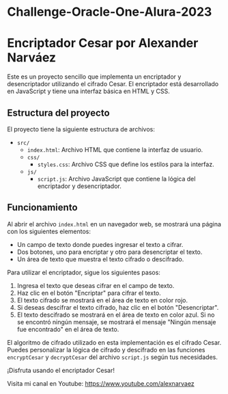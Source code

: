 # Challenge-Oracle-One-Alura-2023
# Encriptador Cesar por Alexander Narváez

Este es un proyecto sencillo que implementa un encriptador y desencriptador utilizando el cifrado Cesar. El encriptador está desarrollado en JavaScript y tiene una interfaz básica en HTML y CSS.

## Estructura del proyecto

El proyecto tiene la siguiente estructura de archivos:

- `src/`
    - `index.html`: Archivo HTML que contiene la interfaz de usuario.
    - `css/`
        - `styles.css`: Archivo CSS que define los estilos para la interfaz.
    - `js/`
        - `script.js`: Archivo JavaScript que contiene la lógica del encriptador y desencriptador.

## Funcionamiento

Al abrir el archivo `index.html` en un navegador web, se mostrará una página con los siguientes elementos:

- Un campo de texto donde puedes ingresar el texto a cifrar.
- Dos botones, uno para encriptar y otro para desencriptar el texto.
- Un área de texto que muestra el texto cifrado o descifrado.

Para utilizar el encriptador, sigue los siguientes pasos:

1. Ingresa el texto que deseas cifrar en el campo de texto.
2. Haz clic en el botón "Encriptar" para cifrar el texto.
3. El texto cifrado se mostrará en el área de texto en color rojo.
4. Si deseas descifrar el texto cifrado, haz clic en el botón "Desencriptar".
5. El texto descifrado se mostrará en el área de texto en color azul. Si no se encontró ningún mensaje, se mostrará el mensaje "Ningún mensaje fue encontrado" en el área de texto.

El algoritmo de cifrado utilizado en esta implementación es el cifrado Cesar. Puedes personalizar la lógica de cifrado y descifrado en las funciones `encryptCesar` y `decryptCesar` del archivo `script.js` según tus necesidades.

¡Disfruta usando el encriptador Cesar!

Visita mi canal en Youtube: https://www.youtube.com/alexnarvaez

